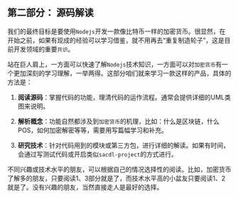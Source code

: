 ## 第二部分： 源码解读

我们的最终目标是要使用`Nodejs`开发一款像比特币一样的加密货币。很显然，在开始之前，如果有现成的经验可以学习借鉴，就不用再去“重复制造轮子”，这是目前开发领域的重要`共识`。

站在巨人肩上，一方面可以快速了解`Nodejs`技术知识，一方面可以对`加密货币`有一个更加深刻的学习理解，一举两得。这部分咱们就来学习一款这样的产品，具体的方法是：

1. **阅读源码**：掌握代码的功能，理清代码的运作流程。通常会提供详细的UML类图来说明。

2. **解析概念**：功能自然都涉及到`加密货币`的机理，比如：什么是区块链，什么POS，如何加密解密等等，需要用写篇幅学习和补充。

3. **研究技术**：针对代码用到的模块或第三方包，进行详细的解读。如果有时间，会通过写测试代码或开启类似`sacdl-project`的方式进行。

不同兴趣或技术水平的朋友，可以根据自己的情况选择性的阅读。比如，加密货币了解多的朋友，只要阅读1、3部分就是了，而技术水平高的小盆友只要阅读1、2就是了。没有兴趣的朋友，当然直接走人是最好的选择。

